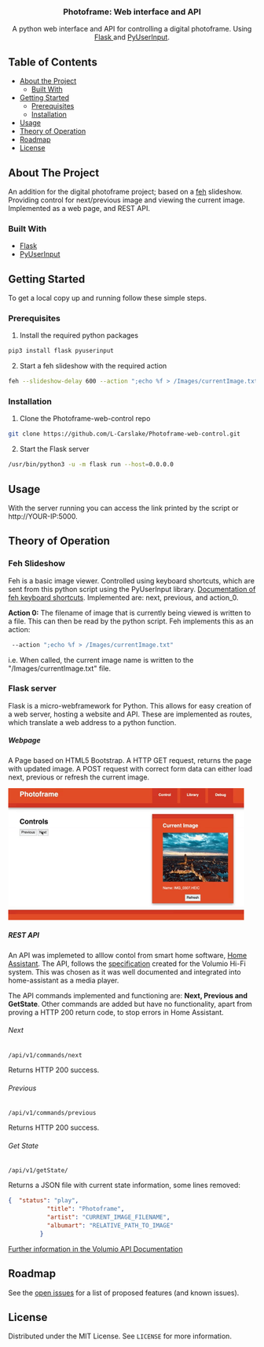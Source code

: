 <!--
*** Thanks for checking out this README Template. If you have a suggestion that would
*** make this better, please fork the Photoframe-web-control and create a pull request or simply open
*** an issue with the tag "enhancement".
*** Thanks again! Now go create something AMAZING! :D

***
***
***
*** To avoid retyping too much info. Do a search and replace for the following:
*** L-Carslake, Photoframe-web-control, twitter_handle, email
-->





<!-- PROJECT SHIELDS -->
<!--
*** I'm using markdown "reference style" links for readability.
*** Reference links are enclosed in brackets [ ] instead of parentheses ( ).
*** See the bottom of this document for the declaration of the reference variables
*** for contributors-url, forks-url, etc. This is an optional, concise syntax you may use.
*** https://www.markdownguide.org/basic-syntax/#reference-style-links
-->
<!-- [![Contributors][contributors-shield]][contributors-url]
[![Forks][forks-shield]][forks-url]
[![Stargazers][stars-shield]][stars-url]
[![Issues][issues-shield]][issues-url]
[![MIT License][license-shield]][license-url]
[![LinkedIn][linkedin-shield]][linkedin-url] -->



<!-- PROJECT INTRO -->


  <h3 align="center">Photoframe: Web interface and API</h3>

  <p align="center">
    A python web interface and API for controlling a digital photoframe. Using <a href="https://flask.palletsprojects.com/en/1.1.x/quickstart/"> Flask </a> and <a href="https://pypi.org/project/PyUserInput/"> PyUserInput</a>.
    <!--
    <br />
    <a href="https://github.com/L-Carslake/Photoframe-web-control"><strong>Explore the docs »</strong></a>
    <br />
    <br />
    <a href="https://github.com/L-Carslake/Photoframe-web-control">View Demo</a>
    ·
    <a href="https://github.com/L-Carslake/Photoframe-web-control/issues">Photoframe-web-control Bug</a>
    ·
    <a href="https://github.com/L-Carslake/Photoframe-web-control/issues">Request Feature</a>
    -->
  </p>


<!-- TABLE OF CONTENTS -->

## Table of Contents

* [About the Project](#about-the-project)
  * [Built With](#built-with)
* [Getting Started](#getting-started)
  * [Prerequisites](#prerequisites)
  * [Installation](#installation)
* [Usage](#usage)
* [Theory of Operation](#theory-of-operation)
* [Roadmap](#roadmap)
* [License](#license)



<!-- ABOUT THE PROJECT -->

## About The Project
An addition for the digital photoframe project; based on a [feh](https://feh.finalrewind.org) slideshow. Providing control for next/previous image and viewing the current image.
Implemented as a web page, and REST API.  


### Built With

* [Flask](https://flask.palletsprojects.com/en/1.1.x/quickstart/)
* [PyUserInput](https://pypi.org/project/PyUserInput/)



<!-- GETTING STARTED -->
## Getting Started

To get a local copy up and running follow these simple steps.

### Prerequisites
1. Install the required python packages
```sh
pip3 install flask pyuserinput
```
2. Start a feh slideshow with the required action
```sh
feh --slideshow-delay 600 --action ";echo %f > /Images/currentImage.txt" /Images  
```

### Installation

1. Clone the Photoframe-web-control repo
```sh
git clone https://github.com/L-Carslake/Photoframe-web-control.git
```
2. Start the Flask server
```sh
/usr/bin/python3 -u -m flask run --host=0.0.0.0
```

<!-- USAGE EXAMPLES -->

## Usage

With the server running you can access the link printed by the script or http://YOUR-IP:5000. 

<!-- Theory of Operation -->
## Theory of Operation

### Feh Slideshow
Feh is a basic image viewer. Controlled using keyboard shortcuts, which are sent from this python script using the PyUserInput library. [Documentation of  feh keyboard shortcuts](https://man.finalrewind.org/1/feh/#keys). Implemented are: next, previous, and action_0. 

__Action 0:__ The filename of image that is currently being viewed is written to a file. This can then be read by the python script. Feh implements this as an action:

```sh
 --action ";echo %f > /Images/currentImage.txt"
```
i.e. When called, the current image name is written to the "/Images/currentImage.txt" file.

### Flask server

Flask is a micro-webframework for Python. This allows for easy creation of a web server, hosting a website and API. These are implemented as routes, which translate a web address to a python function.

##### Webpage

A Page based on HTML5 Bootstrap. A HTTP GET request, returns the page with updated image. A POST request with correct form data can either load next, previous or refresh the current image.

![Photoframe Web](/docs/Photoframe_Web.gif)

##### REST API

An API was implemeted to alllow contol from smart home software, [Home Assistant](https://www.home-assistant.io). The API, follows the [specification](https://volumio.github.io/docs/API/REST_API.html) created for the Volumio Hi-Fi system. This was chosen as it was well documented and integrated into home-assistant as a media player.

The API commands implemented and functioning are: __Next, Previous and GetState__. Other commands are added but have no functionality, apart from proving a HTTP 200 return code, to stop errors in Home Assistant. 

###### Next

`/api/v1/commands/next`

Returns HTTP 200 success.

###### Previous

`/api/v1/commands/previous`

Returns HTTP 200 success.

###### Get State

`/api/v1/getState/`

Returns a JSON file with current state information, some lines removed:

```json
{  "status": "play",
           "title": "Photoframe",
           "artist": "CURRENT_IMAGE_FILENAME", 
           "albumart": "RELATIVE_PATH_TO_IMAGE"
         }
```

[Further information in the Volumio API Documentation](https://volumio.github.io/docs/API/REST_API.html)

<!-- ROADMAP -->

## Roadmap

See the [open issues](https://github.com/L-Carslake/Photoframe-web-control/issues) for a list of proposed features (and known issues).

<!-- LICENSE -->

## License

Distributed under the MIT License. See `LICENSE` for more information.

